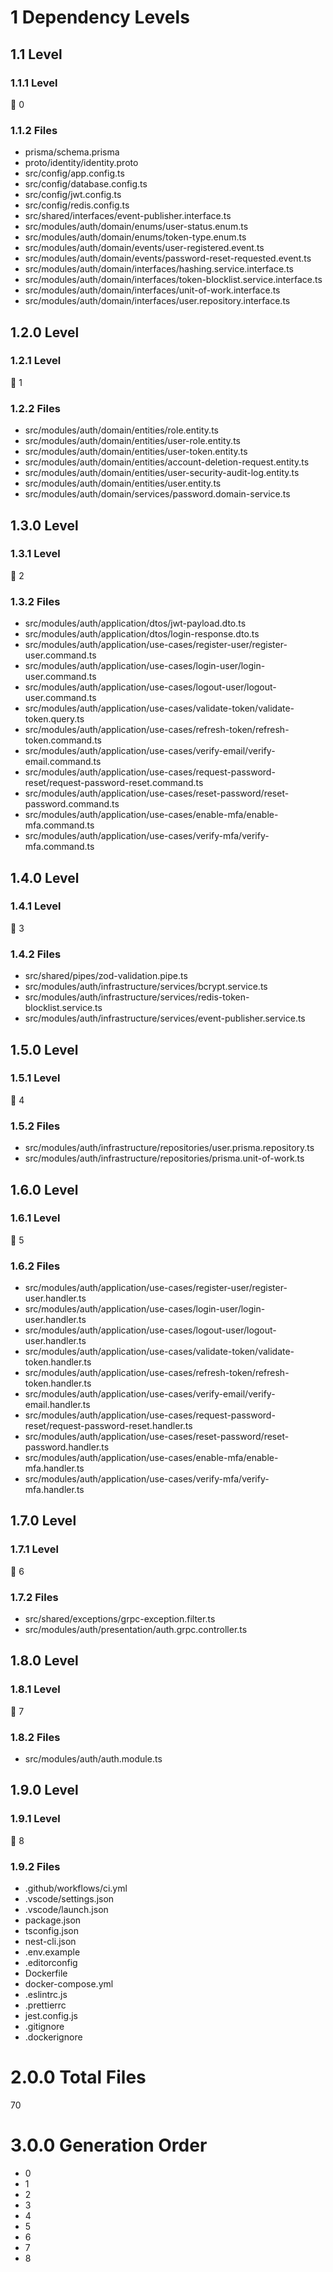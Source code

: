 # 1 Dependency Levels

## 1.1 Level

### 1.1.1 Level

🔹 0

### 1.1.2 Files

- prisma/schema.prisma
- proto/identity/identity.proto
- src/config/app.config.ts
- src/config/database.config.ts
- src/config/jwt.config.ts
- src/config/redis.config.ts
- src/shared/interfaces/event-publisher.interface.ts
- src/modules/auth/domain/enums/user-status.enum.ts
- src/modules/auth/domain/enums/token-type.enum.ts
- src/modules/auth/domain/events/user-registered.event.ts
- src/modules/auth/domain/events/password-reset-requested.event.ts
- src/modules/auth/domain/interfaces/hashing.service.interface.ts
- src/modules/auth/domain/interfaces/token-blocklist.service.interface.ts
- src/modules/auth/domain/interfaces/unit-of-work.interface.ts
- src/modules/auth/domain/interfaces/user.repository.interface.ts

## 1.2.0 Level

### 1.2.1 Level

🔹 1

### 1.2.2 Files

- src/modules/auth/domain/entities/role.entity.ts
- src/modules/auth/domain/entities/user-role.entity.ts
- src/modules/auth/domain/entities/user-token.entity.ts
- src/modules/auth/domain/entities/account-deletion-request.entity.ts
- src/modules/auth/domain/entities/user-security-audit-log.entity.ts
- src/modules/auth/domain/entities/user.entity.ts
- src/modules/auth/domain/services/password.domain-service.ts

## 1.3.0 Level

### 1.3.1 Level

🔹 2

### 1.3.2 Files

- src/modules/auth/application/dtos/jwt-payload.dto.ts
- src/modules/auth/application/dtos/login-response.dto.ts
- src/modules/auth/application/use-cases/register-user/register-user.command.ts
- src/modules/auth/application/use-cases/login-user/login-user.command.ts
- src/modules/auth/application/use-cases/logout-user/logout-user.command.ts
- src/modules/auth/application/use-cases/validate-token/validate-token.query.ts
- src/modules/auth/application/use-cases/refresh-token/refresh-token.command.ts
- src/modules/auth/application/use-cases/verify-email/verify-email.command.ts
- src/modules/auth/application/use-cases/request-password-reset/request-password-reset.command.ts
- src/modules/auth/application/use-cases/reset-password/reset-password.command.ts
- src/modules/auth/application/use-cases/enable-mfa/enable-mfa.command.ts
- src/modules/auth/application/use-cases/verify-mfa/verify-mfa.command.ts

## 1.4.0 Level

### 1.4.1 Level

🔹 3

### 1.4.2 Files

- src/shared/pipes/zod-validation.pipe.ts
- src/modules/auth/infrastructure/services/bcrypt.service.ts
- src/modules/auth/infrastructure/services/redis-token-blocklist.service.ts
- src/modules/auth/infrastructure/services/event-publisher.service.ts

## 1.5.0 Level

### 1.5.1 Level

🔹 4

### 1.5.2 Files

- src/modules/auth/infrastructure/repositories/user.prisma.repository.ts
- src/modules/auth/infrastructure/repositories/prisma.unit-of-work.ts

## 1.6.0 Level

### 1.6.1 Level

🔹 5

### 1.6.2 Files

- src/modules/auth/application/use-cases/register-user/register-user.handler.ts
- src/modules/auth/application/use-cases/login-user/login-user.handler.ts
- src/modules/auth/application/use-cases/logout-user/logout-user.handler.ts
- src/modules/auth/application/use-cases/validate-token/validate-token.handler.ts
- src/modules/auth/application/use-cases/refresh-token/refresh-token.handler.ts
- src/modules/auth/application/use-cases/verify-email/verify-email.handler.ts
- src/modules/auth/application/use-cases/request-password-reset/request-password-reset.handler.ts
- src/modules/auth/application/use-cases/reset-password/reset-password.handler.ts
- src/modules/auth/application/use-cases/enable-mfa/enable-mfa.handler.ts
- src/modules/auth/application/use-cases/verify-mfa/verify-mfa.handler.ts

## 1.7.0 Level

### 1.7.1 Level

🔹 6

### 1.7.2 Files

- src/shared/exceptions/grpc-exception.filter.ts
- src/modules/auth/presentation/auth.grpc.controller.ts

## 1.8.0 Level

### 1.8.1 Level

🔹 7

### 1.8.2 Files

- src/modules/auth/auth.module.ts

## 1.9.0 Level

### 1.9.1 Level

🔹 8

### 1.9.2 Files

- .github/workflows/ci.yml
- .vscode/settings.json
- .vscode/launch.json
- package.json
- tsconfig.json
- nest-cli.json
- .env.example
- .editorconfig
- Dockerfile
- docker-compose.yml
- .eslintrc.js
- .prettierrc
- jest.config.js
- .gitignore
- .dockerignore

# 2.0.0 Total Files

70

# 3.0.0 Generation Order

- 0
- 1
- 2
- 3
- 4
- 5
- 6
- 7
- 8

